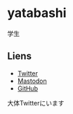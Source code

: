 # yatabashi
学生

## Liens
* [Twitter](https://twitter.com/yatabashi)
* [Mastodon](https://fedibird.com/@yatabashi)
* [GitHub](https://github.com/yatabashi)

大体Twitterにいます